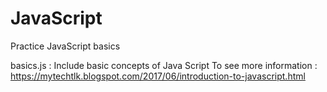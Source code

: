 # JavaScript
Practice JavaScript basics 

basics.js : Include basic concepts of Java Script
            To see more information : https://mytechtlk.blogspot.com/2017/06/introduction-to-javascript.html 
            
            
